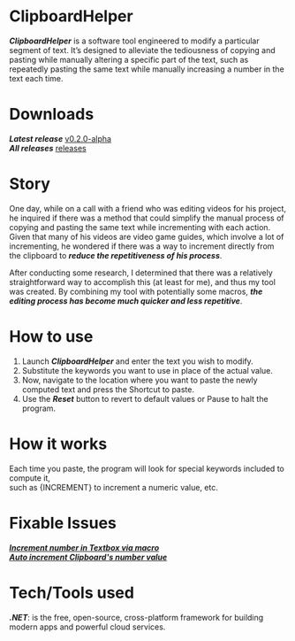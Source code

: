 # ClipboardHelper
<b>*ClipboardHelper*</b> is a software tool engineered to modify a particular segment of text. It’s designed to alleviate the tediousness of copying and pasting while manually altering a specific part of the text, such as repeatedly pasting the same text while manually increasing a number in the text each time.<br />

# Downloads
<b>*Latest release*</b> [v0.2.0-alpha](https://github.com/BenSabry/ClipboardHelper/releases/tag/v0.2.0-alpha)<br />
<b>*All releases*</b> [releases](https://github.com/BenSabry/ClipboardHelper/releases)<br />

# Story
One day, while on a call with a friend who was editing videos for his project, he inquired if there was a method that could simplify the manual process of copying and pasting the same text while incrementing with each action. Given that many of his videos are video game guides, which involve a lot of incrementing, he wondered if there was a way to increment directly from the clipboard to <b>*reduce the repetitiveness of his process*</b>.<br />

After conducting some research, I determined that there was a relatively straightforward way to accomplish this (at least for me), and thus my tool was created. By combining my tool with potentially some macros, <b>*the editing process has become much quicker and less repetitive*</b>.<br />

# How to use
1. Launch <b>*ClipboardHelper*</b> and enter the text you wish to modify.<br />
2. Substitute the keywords you want to use in place of the actual value.<br />
3. Now, navigate to the location where you want to paste the newly computed text and press the Shortcut to paste.<br />
4. Use the <b>*Reset*</b> button to revert to default values or Pause to halt the program.<br />

# How it works
Each time you paste, the program will look for special keywords included to compute it,<br />
such as {INCREMENT} to increment a numeric value, etc.

# Fixable Issues
[<b>*Increment number in Textbox via macro*</b>](https://www.reddit.com/r/davinciresolve/comments/163mep5/possible_to_increment_number_in_text_box_via_macro/)<br />
[<b>*Auto increment Clipboard's number value*</b>](https://www.autohotkey.com/board/topic/78191-auto-increment-clipboards-number-value/)<br />

# Tech/Tools used
<b>*.NET*</b>: is the free, open-source, cross-platform framework for building modern apps and powerful cloud services.<br />

